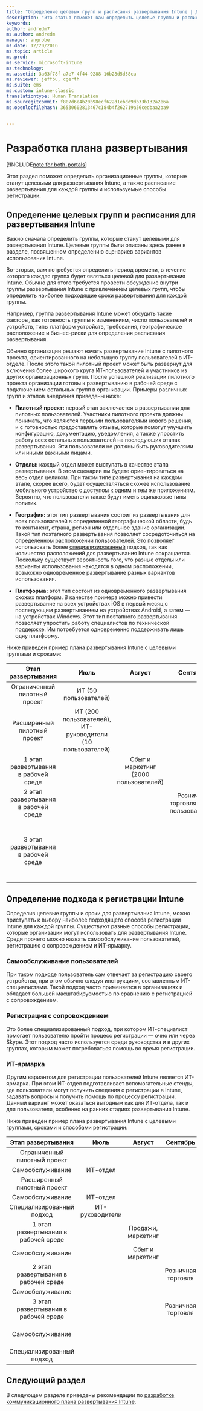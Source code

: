 ```yaml
---
title: "Определение целевых групп и расписания развертывания Intune | Документы Майкрософт"
description: "Эта статья поможет вам определить целевые группы и расписание для внедрения Microsoft Intune с использованием только облачной среды."
keywords: 
author: andredm7
ms.author: andredm
manager: angrobe
ms.date: 12/20/2016
ms.topic: article
ms.prod: 
ms.service: microsoft-intune
ms.technology: 
ms.assetid: 3a63f78f-a7e7-4f44-9288-16b28d5d58ca
ms.reviewer: jeffbu, cgerth
ms.suite: ems
ms.custom: intune-classic
translationtype: Human Translation
ms.sourcegitcommit: f807d6e4b20b98ecf622d1ebdd9db33b132a2e6a
ms.openlocfilehash: 36530602813467c184b4f262719a56cedbaa2ba9


---
```


# <a name="develop-an-intune-rollout-plan"></a>Разработка плана развертывания

[!INCLUDE[note for both-portals](../includes/note-for-both-portals.md)]

Этот раздел поможет определить организационные группы, которые станут целевыми для развертывания Intune, а также расписание развертывания для каждой группы и используемые способы регистрации.

## <a name="determine-intune-rollout-targeted-groups-and-timeframes"></a>Определение целевых групп и расписания для развертывания Intune

Важно сначала определить группы, которые станут целевыми для развертывания Intune. Целевые группы были описаны здесь ранее в разделе, посвященном определению сценариев вариантов использования Intune.

Во-вторых, вам потребуется определить период времени, в течение которого каждая группа будет являться целевой для развертывания Intune. Обычно для этого требуется провести обсуждение внутри группы развертывания Intune с привлечением целевых групп, чтобы определить наиболее подходящие сроки развертывания для каждой группы.

Например, группа развертывания Intune может обсудить такие факторы, как готовность группы к изменениям, число пользователей и устройств, типы платформ устройств, требования, географическое расположение и бизнес-риски для определения расписания развертывания.

Обычно организации решают начать развертывание Intune с пилотного проекта, ориентированного на небольшую группу пользователей в ИТ-отделе. После этого такой пилотный проект может быть развернут для включения более широкого круга ИТ-пользователей и участников из других организационных групп. После успешной реализации пилотного проекта организации готовы к развертыванию в рабочей среде с подключением остальных групп в организации. Примеры различных групп и этапов внедрения приведены ниже:

-   **Пилотный проект:** первый этап заключается в развертывании для пилотных пользователей. Участники пилотного проекта должны понимать, что являются первыми пользователями нового решения, и с готовностью предоставлять отзывы, которые помогут улучшить конфигурацию, документацию, уведомления, а также упростить работу всех остальных пользователей на последующих этапах развертывания. Эти пользователи не должны быть руководителями или иными важными лицами.

-   **Отделы:** каждый отдел может выступать в качестве этапа развертывания. В этом сценарии вы будете ориентироваться на весь отдел целиком. При таком типе развертывания на каждом этапе, скорее всего, будет осуществляться схожее использование мобильного устройство с доступом к одним и тем же приложениям. Вероятно, что пользователи также будут иметь одинаковые типы политик.

-   **География:** этот тип развертывания состоит из развертывания для всех пользователей в определенной географической области, будь то континент, страна, регион или отдельное здание организации. Такой тип поэтапного развертывания позволяет сосредоточиться на определенном расположении пользователей. Это позволяет использовать более [специализированный](#user-assisted-enrollment) подход, так как количество расположений для развертывания Intune сокращается. Поскольку существует вероятность того, что разные отделы или варианты использования находятся в одном расположении, возможно одновременное развертывание разных вариантов использования.

-   **Платформа:** этот тип состоит из одновременного развертывания схожих платформ. В качестве примера можно привести развертывание на всех устройствах iOS в первый месяц с последующим развертыванием на устройствах Android, а затем — на устройствах Windows. Этот тип поэтапного развертывания позволяет упростить работу специалистов по технической поддержке. Им потребуется одновременно поддерживать лишь одну платформу.

Ниже приведен пример плана развертывания Intune с целевыми группами и сроками:

| **Этап развертывания** | **Июль** | **Август** | **Сентябрь** | **Октябрь** |
|:---:|:---:|:---:|:---:|:---:|
| Ограниченный пилотный проект | ИТ (50 пользователей) |  |  |  |                                                         
| Расширенный пилотный проект | ИТ (200 пользователей), ИТ-руководители (10 пользователей) |  |  |  |                                                         
| 1 этап развертывания в рабочей среде |  | Сбыт и маркетинг (2000 пользователей) |  |  |
| 2 этап развертывания в рабочей среде |  |  | Розничная торговля (1000 пользователей) |  |
| 3 этап развертывания в рабочей среде |  |  |  | Отдел кадров (50 пользователей), финансы (40 пользователей), руководство (30 пользователей) |

## <a name="determine-the-intune-enrollment-approach"></a>Определение подхода к регистрации Intune

Определив целевые группы и сроки для развертывания Intune, можно приступать к выбору наиболее подходящего способа регистрации Intune для каждой группы. Существуют разные способы регистрации, которые организации могут использовать для развертывания Intune. Среди прочего можно назвать самообслуживание пользователей, регистрацию с сопровождением и ИТ-ярмарку.

### <a name="user-self-service"></a>Самообслуживание пользователей

При таком подходе пользователь сам отвечает за регистрацию своего устройства, при этом обычно следуя инструкциям, составленным ИТ-специалистами. Такой подход часто применяется в организациях и обладает большей масштабируемостью по сравнению с регистрацией с сопровождением.

### <a name="user-assisted-enrollment"></a>Регистрация с сопровождением

Это более специализированный подход, при котором ИТ-специалист помогает пользователю пройти процесс регистрации — очно или через Skype. Этот подход часто используется среди руководства и в других группах, которым может потребоваться помощь во время регистрации.

### <a name="it-tech-fair"></a>ИТ-ярмарка

Другим вариантом для регистрации пользователей Intune является ИТ-ярмарка. При этом ИТ-отдел подготавливает вспомогательные стенды, где пользователи могут получить сведения о регистрации в Intune, задавать вопросы и получить помощь по процессу регистрации. Данный вариант может оказаться выгодным как для ИТ-отдела, так и для пользователя, особенно на ранних стадиях развертывания Intune.

Ниже приведен пример плана развертывания Intune с целевыми группами, сроками и способами регистрации:

| **Этап развертывания** | **Июль** | **Август** | **Сентябрь** | **Октябрь** |
|:---:|:---:|:---:|:---:|:---:|
| Ограниченный пилотный проект |  |  |  |  |                                                         
| Самообслуживание | ИТ-отдел |  |  |  |
| Расширенный пилотный проект |  |  |  |  |                                                         
| Самообслуживание | ИТ-отдел |  |  |  |
| Специализированный подход | ИТ-руководители |  |  |  |
| 1 этап развертывания в рабочей среде |  | Продажи, маркетинг |  |  |
| Самообслуживание |  | Сбыт и маркетинг |  |  |
| 2 этап развертывания в рабочей среде |  |  | Розничная торговля |  |
| Самообслуживание |  |  |  |  |
| 3 этап развертывания в рабочей среде |  |  | Розничная торговля |  |
| Самообслуживание |  |  |  | Отдел кадров, финансы |
| Специализированный подход |  |  |  | Руководители |

## <a name="next-section"></a>Следующий раздел

В следующем разделе приведены рекомендации по [разработке коммуникационного плана развертывания Intune](section-5-develop-a-rollout-communication-plan.md).



<!--HONumber=Dec16_HO5-->


